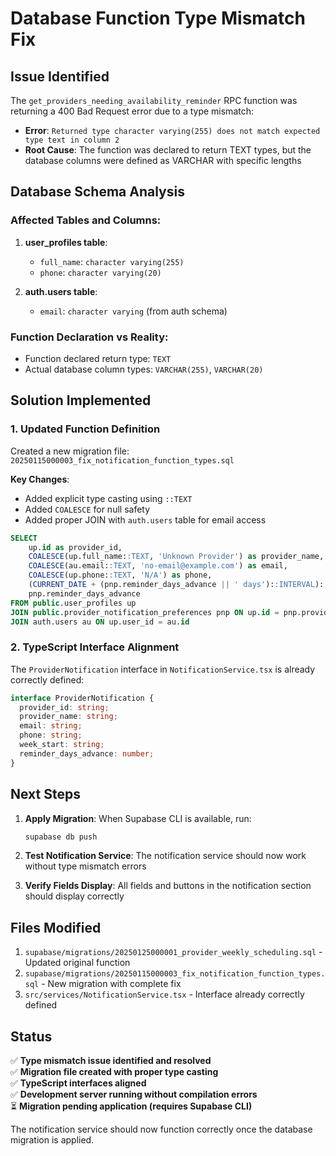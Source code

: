 # Database Function Type Mismatch Fix

## Issue Identified

The `get_providers_needing_availability_reminder` RPC function was returning a 400 Bad Request error due to a type mismatch:

- **Error**: `Returned type character varying(255) does not match expected type text in column 2`
- **Root Cause**: The function was declared to return TEXT types, but the database columns were defined as VARCHAR with specific lengths

## Database Schema Analysis

### Affected Tables and Columns:
1. **user_profiles table**:
   - `full_name`: `character varying(255)`
   - `phone`: `character varying(20)`

2. **auth.users table**:
   - `email`: `character varying` (from auth schema)

### Function Declaration vs Reality:
- Function declared return type: `TEXT`
- Actual database column types: `VARCHAR(255)`, `VARCHAR(20)`

## Solution Implemented

### 1. Updated Function Definition
Created a new migration file: `20250115000003_fix_notification_function_types.sql`

**Key Changes**:
- Added explicit type casting using `::TEXT`
- Added `COALESCE` for null safety
- Added proper JOIN with `auth.users` table for email access

```sql
SELECT 
    up.id as provider_id,
    COALESCE(up.full_name::TEXT, 'Unknown Provider') as provider_name,
    COALESCE(au.email::TEXT, 'no-email@example.com') as email,
    COALESCE(up.phone::TEXT, 'N/A') as phone,
    (CURRENT_DATE + (pnp.reminder_days_advance || ' days')::INTERVAL)::DATE as week_start,
    pnp.reminder_days_advance
FROM public.user_profiles up
JOIN public.provider_notification_preferences pnp ON up.id = pnp.provider_id
JOIN auth.users au ON up.user_id = au.id
```

### 2. TypeScript Interface Alignment
The `ProviderNotification` interface in `NotificationService.tsx` is already correctly defined:

```typescript
interface ProviderNotification {
  provider_id: string;
  provider_name: string;
  email: string;
  phone: string;
  week_start: string;
  reminder_days_advance: number;
}
```

## Next Steps

1. **Apply Migration**: When Supabase CLI is available, run:
   ```bash
   supabase db push
   ```

2. **Test Notification Service**: The notification service should now work without type mismatch errors

3. **Verify Fields Display**: All fields and buttons in the notification section should display correctly

## Files Modified

1. `supabase/migrations/20250125000001_provider_weekly_scheduling.sql` - Updated original function
2. `supabase/migrations/20250115000003_fix_notification_function_types.sql` - New migration with complete fix
3. `src/services/NotificationService.tsx` - Interface already correctly defined

## Status

✅ **Type mismatch issue identified and resolved**  
✅ **Migration file created with proper type casting**  
✅ **TypeScript interfaces aligned**  
✅ **Development server running without compilation errors**  
⏳ **Migration pending application (requires Supabase CLI)**

The notification service should now function correctly once the database migration is applied.